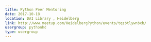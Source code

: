 ```yaml
---
title: Python Peer Mentoring
date: 2017-10-18
location: DAI Library , Heidelberg
link: http://www.meetup.com/HeidelbergPython/events/tqzbtlywnbxb/
usergroup: pythonhd
type: usergroup
---
```

